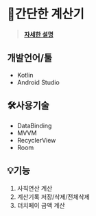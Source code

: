 # 🧮간단한 계산기

>**[자세한 설명](https://www.notion.so/Simple-Calculator-8bd5f7178e5b45dcac413586ba27ab44)**

## 개발언어/툴
* Kotlin
* Android Studio

## 🛠️사용기술
* DataBinding
* MVVM
* RecyclerView
* Room

## 💡기능
1. 사칙연산 계산
2. 계산기록 저장/삭제/전체삭제
3. 더치페이 금액 계산
